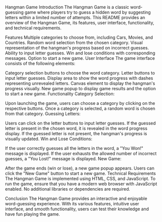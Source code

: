 Hangman Game
Introduction
The Hangman Game is a classic word-guessing game where players try to guess a hidden word by suggesting letters within a limited number of attempts. This README provides an overview of the Hangman Game, its features, user interface, functionality, and technical requirements.

Features
Multiple categories to choose from, including Cars, Movies, and Countries.
Random word selection from the chosen category.
Visual representation of the hangman's progress based on incorrect guesses.
Ability to input letter guesses.
Win and lose conditions with corresponding messages.
Option to start a new game.
User Interface
The game interface consists of the following elements:

Category selection buttons to choose the word category.
Letter buttons to input letter guesses.
Display area to show the word progress with dashes representing unrevealed letters.
Canvas element to display the hangman's progress visually.
New game popup to display game results and the option to start a new game.
Functionality
Category Selection:

Upon launching the game, users can choose a category by clicking on the respective buttons.
Once a category is selected, a random word is chosen from that category.
Guessing Letters:

Users can click on the letter buttons to input letter guesses.
If the guessed letter is present in the chosen word, it is revealed in the word progress display.
If the guessed letter is not present, the hangman's progress is visually updated.
Win and Lose Conditions:

If the user correctly guesses all the letters in the word, a "You Won!" message is displayed.
If the user exhausts the allowed number of incorrect guesses, a "You Lost!" message is displayed.
New Game:

After the game ends (win or lose), a new game popup appears.
Users can click the "New Game" button to start a new game.
Technical Requirements
The Hangman Game is implemented using HTML, CSS, and JavaScript. To run the game, ensure that you have a modern web browser with JavaScript enabled. No additional libraries or dependencies are required.

Conclusion
The Hangman Game provides an interactive and enjoyable word-guessing experience. With its various features, intuitive user interface, and smooth functionality, users can test their knowledge and have fun playing the game.